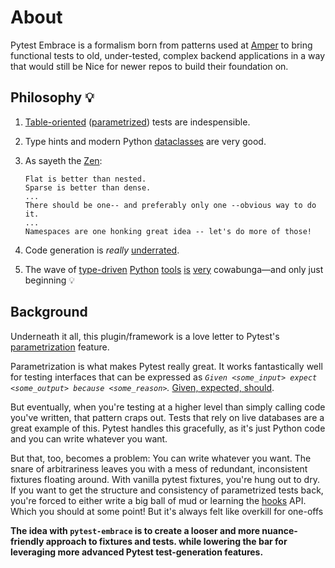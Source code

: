 # About

Pytest Embrace is a formalism born from patterns used at [Amper](https://www.amper.xyz/) to bring functional tests to old, under-tested, complex backend applications in a way that would still be Nice for newer repos to build their foundation on.

## Philosophy 💡

1. [Table-oriented](https://dave.cheney.net/2019/05/07/prefer-table-driven-tests) ([parametrized](https://docs.pytest.org/en/6.2.x/parametrize.html)) tests are indespensible.

2. Type hints and modern Python [dataclasses](https://docs.python.org/3/library/dataclasses.html) are very good.

3. As sayeth the [Zen](https://peps.python.org/pep-0020/):

   ```
   Flat is better than nested.
   Sparse is better than dense.
   ...
   There should be one-- and preferably only one --obvious way to do it.
   ...
   Namespaces are one honking great idea -- let's do more of those!
   ```

4. Code generation is _really_ [underrated](https://github.com/copier-org/copier/).

5. The wave of [type-driven](https://pydantic-docs.helpmanual.io/) [Python](https://github.com/beartype/beartype) [tools](https://typer.tiangolo.com/) [is](https://peps.python.org/pep-0593/) [very](https://github.com/python/mypy) cowabunga––and only just beginning 💡

## Background

Underneath it all, this plugin/framework is a love letter to Pytest's [parametrization](https://docs.pytest.org/en/6.2.x/parametrize.html) feature.

Parametrization is what makes Pytest really great. It works fantastically well for testing interfaces that can be expressed as _`Given <some_input> expect <some_output> because <some_reason>`._ [Given, expected, should](https://ainsleymcgrath.com/pythonic-pytest-part-2-the-parametrization-mantra/).

But eventually, when you're testing at a higher level than simply calling code you've written, that pattern craps out. Tests that rely on live databases are a great example of this. Pytest handles this gracefully, as it's just Python code and you can write whatever you want.

But that, too, becomes a problem: You can write whatever you want. The snare of arbitrariness leaves you with a mess of redundant, inconsistent fixtures floating around. With vanilla pytest fixtures, you're hung out to dry. If you want to get the structure and consistency of parametrized tests back, you're forced to either write a big ball of mud or learning the [hooks](https://docs.pytest.org/en/6.2.x/reference.html?highlight=assertrepr#hooks) API. Which you should at some point! But it's always felt like overkill for one-offs

**The idea with `pytest-embrace` is to create a looser and more nuance-friendly approach to fixtures and tests. while lowering the bar for leveraging more advanced Pytest test-generation features.**
